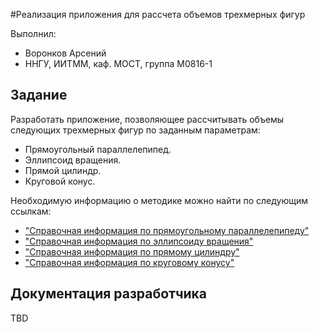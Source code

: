 ﻿#Реализация приложения для рассчета объемов трехмерных фигур

Выполнил:

 - Воронков Арсений
 - ННГУ, ИИТММ, каф. МОСТ, группа М0816-1

## Задание

Разработать приложение, позволяющее рассчитывать объемы следующих трехмерных фигур по заданным параметрам:

 - Прямоугольный параллелепипед.
 - Эллипсоид вращения.
 - Прямой цилиндр.
 - Круговой конус.

Необходимую информацию о методике можно найти по следующим ссылкам:

 - ["Справочная информация по прямоугольному параллелепипеду"][cuboidlink]
 - ["Справочная информация по эллипсоиду вращения"][spheroidlink]
 - ["Справочная информация по прямому цилиндру"][cylinderlink]
 - ["Справочная информация по круговому конусу"][conelink]

## Документация разработчика

TBD

<!-- LINKS -->
 [cuboidlink]: https://en.wikipedia.org/wiki/Cuboid
 [spheroidlink]: https://en.wikipedia.org/wiki/Spheroid
 [cylinderlink]: https://en.wikipedia.org/wiki/Cylinder_(geometry)
 [conelink]: https://en.wikipedia.org/wiki/Cone